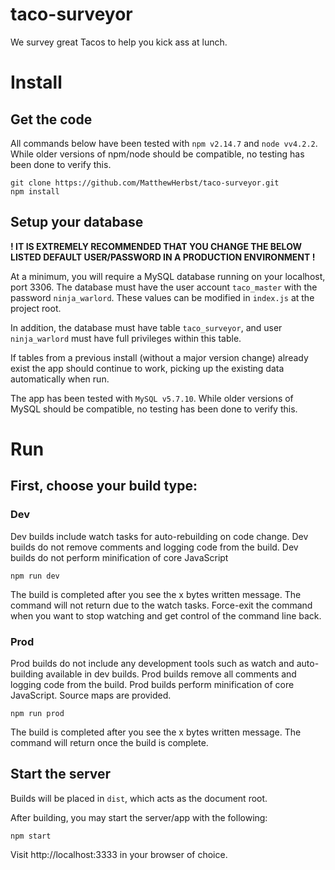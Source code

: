 # taco-surveyor
We survey great Tacos to help you kick ass at lunch.

# Install
## Get the code
All commands below have been tested with `npm v2.14.7` and `node vv4.2.2`. While older versions of npm/node should be compatible, no testing has been done to verify this.

```
git clone https://github.com/MatthewHerbst/taco-surveyor.git
npm install
```

## Setup your database
**! IT IS EXTREMELY RECOMMENDED THAT YOU CHANGE THE BELOW LISTED DEFAULT USER/PASSWORD IN A PRODUCTION ENVIRONMENT !**

At a minimum, you will require a MySQL database running on your localhost, port 3306. The database must have the user account `taco_master` with the password `ninja_warlord`. These values can be modified in `index.js` at the project root.

In addition, the database must have table `taco_surveyor`, and user `ninja_warlord` must have full privileges within this table.

If tables from a previous install (without a major version change) already exist the app should continue to work, picking up the existing data automatically when run.

The app has been tested with `MySQL v5.7.10`. While older versions of MySQL should be compatible, no testing has been done to verify this.

# Run

## First, choose your build type:
### Dev
Dev builds include watch tasks for auto-rebuilding on code change.
Dev builds do not remove comments and logging code from the build.
Dev builds do not perform minification of core JavaScript

`npm run dev`

The build is completed after you see the x bytes written message. The command will not return due to the watch tasks. Force-exit the command when you want to stop watching and get control of the command line back.

### Prod
Prod builds do not include any development tools such as watch and auto-building available in dev builds.
Prod builds remove all comments and logging code from the build.
Prod builds perform minification of core JavaScript. Source maps are provided.

`npm run prod`

The build is completed after you see the x bytes written message. The command will return once the build is complete.

## Start the server
Builds will be placed in `dist`, which acts as the document root.

After building, you may start the server/app with the following:

`npm start`

Visit http://localhost:3333 in your browser of choice.

